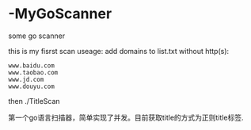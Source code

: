 # -MyGoScanner
some go scanner

this is my fisrst scan
useage:
add domains to list.txt without http(s):
```
www.baidu.com
www.taobao.com
www.jd.com
www.douyu.com
```
then
./TitleScan 

第一个go语言扫描器，简单实现了并发。目前获取title的方式为正则title标签.
